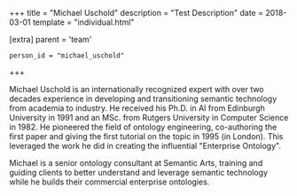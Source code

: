 +++
title = "Michael Uschold"
description = "Test Description"
date = 2018-03-01
template = "individual.html"

[extra]
  parent = 'team'

    person_id = "michael_uschold"
+++

Michael Uschold is an internationally recognized expert with over two decades experience in developing and transitioning semantic technology from academia to industry. He received his Ph.D. in AI from Edinburgh University in 1991 and an MSc. from Rutgers University in Computer Science in 1982. He pioneered the field of ontology engineering, co-authoring the first paper and giving the first tutorial on the topic in 1995 (in London). This leveraged the work he did in creating the influential "Enterprise Ontology".

Michael is a senior ontology consultant at Semantic Arts, training and guiding clients to better understand and leverage semantic technology while he builds their commercial enterprise ontologies.

